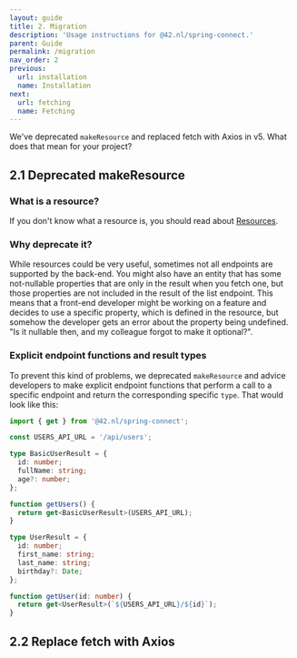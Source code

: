 ```yaml
---
layout: guide
title: 2. Migration
description: 'Usage instructions for @42.nl/spring-connect.'
parent: Guide
permalink: /migration
nav_order: 2
previous:
  url: installation
  name: Installation
next:
  url: fetching
  name: Fetching
---
```


We've deprecated `makeResource` and replaced fetch with Axios in v5.
What does that mean for your project?

## 2.1 Deprecated makeResource

### What is a resource?

If you don't know what a resource is, you should read about [Resources](https://42bv.github.io/mad-spring-connect/resource).

### Why deprecate it?

While resources could be very useful, sometimes not all endpoints are supported by the back-end.
You might also have an entity that has some not-nullable properties that are only in the result
when you fetch one, but those properties are not included in the result of the list endpoint.
This means that a front-end developer might be working on a feature and decides to use a specific
property, which is defined in the resource, but somehow the developer gets an error about the
property being undefined. "Is it nullable then, and my colleague forgot to make it optional?".

### Explicit endpoint functions and result types

To prevent this kind of problems, we deprecated `makeResource` and advice developers to make
explicit endpoint functions that perform a call to a specific endpoint and return the corresponding
specific `type`. That would look like this:

```ts
import { get } from '@42.nl/spring-connect';

const USERS_API_URL = '/api/users';

type BasicUserResult = {
  id: number;
  fullName: string;
  age?: number;
};

function getUsers() {
  return get<BasicUserResult>(USERS_API_URL);
}

type UserResult = {
  id: number;
  first_name: string;
  last_name: string;
  birthday?: Date;
};

function getUser(id: number) {
  return get<UserResult>(`${USERS_API_URL}/${id}`);
}
```

## 2.2 Replace fetch with Axios

